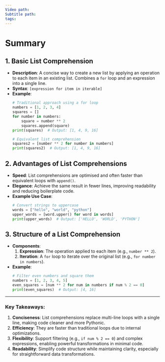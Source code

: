 ```yaml
---
Video path: 
Subtitle path: 
tags:
---
```

# Summary

## 1. **Basic List Comprehension**
   - **Description**: A concise way to create a new list by applying an operation to each item in an existing list. Combines a `for` loop and an expression into a single line.
   - **Syntax**: `[expression for item in iterable]`
   - **Example**:
     ```python
     # Traditional approach using a for loop
     numbers = [1, 2, 3, 4]
     squares = []
     for number in numbers:
         square = number ** 2
         squares.append(square)
     print(squares)  # Output: [1, 4, 9, 16]

     # Equivalent list comprehension
     squares2 = [number ** 2 for number in numbers]
     print(squares2)  # Output: [1, 4, 9, 16]
     ```

## 2. **Advantages of List Comprehensions**
   - **Speed**: List comprehensions are optimised and often faster than equivalent loops with `append()`.
   - **Elegance**: Achieve the same result in fewer lines, improving readability and reducing boilerplate code.
   - **Example Use Case**:
     ```python
     # Convert strings to uppercase
     words = ["hello", "world", "python"]
     upper_words = [word.upper() for word in words]
     print(upper_words)  # Output: ['HELLO', 'WORLD', 'PYTHON']
     ```

## 3. **Structure of a List Comprehension**
   - **Components**:
     1. **Expression**: The operation applied to each item (e.g., `number ** 2`).
     2. **Iteration**: A `for` loop to iterate over the original list (e.g., `for number in numbers`).
   - **Example**:
     ```python
     # Filter even numbers and square them
     numbers = [1, 2, 3, 4, 5]
     even_squares = [num ** 2 for num in numbers if num % 2 == 0]
     print(even_squares)  # Output: [4, 16]
     ```  

---

### Key Takeaways:  
1. **Conciseness**: List comprehensions replace multi-line loops with a single line, making code cleaner and more Pythonic.  
2. **Efficiency**: They are faster than traditional loops due to internal optimizations.  
3. **Flexibility**: Support filtering (e.g., `if num % 2 == 0`) and complex expressions, enabling powerful transformations in minimal code.  
4. **Readability**: Simplify code structure while maintaining clarity, especially for straightforward data transformations.